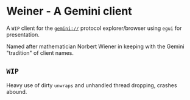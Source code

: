 # Weiner - A Gemini client

A `WIP` client for the [`gemini://`](https://geminiprotocol.net/) protocol  explorer/browser using `egui` for presentation.

Named after mathematician Norbert Wiener in keeping with the Gemini "tradition" of client names.

## `WIP`
Heavy use of dirty `unwraps` and unhandled thread dropping, crashes abound.